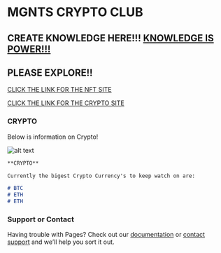 # MGNTS CRYPTO CLUB # 

## CREATE KNOWLEDGE HERE!!! [KNOWLEDGE IS POWER!!!](https://www.reddit.com/r/CryptoCurrency/) 

## PLEASE EXPLORE!!

[CLICK THE LINK FOR THE NFT SITE](https://mgnts-crypto-club.github.io/nft/) 

[CLICK THE LINK FOR THE CRYPTO SITE](https://mgnts-crypto-club.github.io/)

### CRYPTO

Below is information on Crypto!

![alt text](https://github.com/mgnts-crypto-club/mgnts-crypto-club.github.io/blob/main/image1.png?raw=true)

```markdown
**CRYPTO**

Currently the bigest Crypto Currency's to keep watch on are:

# BTC
# ETH
# ETH


```


### Support or Contact

Having trouble with Pages? Check out our [documentation](https://docs.github.com/categories/github-pages-basics/) or [contact support](https://support.github.com/contact) and we’ll help you sort it out.
